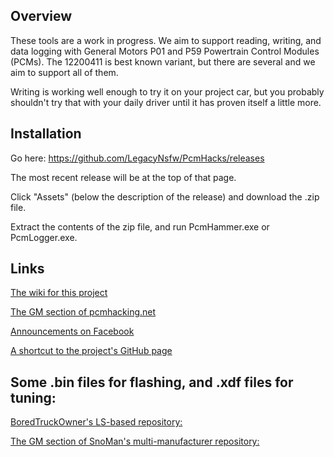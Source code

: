 ## Overview

These tools are a work in progress. We aim to support reading, writing, and data logging with General Motors P01 and P59 Powertrain Control Modules (PCMs). The 12200411 is best known variant, but there are several and we aim to support all of them.

Writing is working well enough to try it on your project car, but you probably shouldn't try that with your daily driver until it has proven itself a little more. 

## Installation

Go here: https://github.com/LegacyNsfw/PcmHacks/releases

The most recent release will be at the top of that page.

Click "Assets" (below the description of the release) and download the .zip file.   

Extract the contents of the zip file, and run PcmHammer.exe or PcmLogger.exe.

## Links

[The wiki for this project](https://github.com/LegacyNsfw/PcmHacks/wiki)

[The GM section of pcmhacking.net](https://pcmhacking.net/forums/viewforum.php?f=42)

[Announcements on Facebook](https://www.facebook.com/PcmHammer)

[A shortcut to the project's GitHub page](http://pcmhammer.org/)

## Some .bin files for flashing, and .xdf files for tuning:

[BoredTruckOwner's LS-based repository:](https://github.com/BoredTruckOwner/LS_Based_Engine_Repository)

[The GM section of SnoMan's multi-manufacturer repository:](https://github.com/Snoman002/Engine-Tune-Repository-TunerPro-EFIlive-TunerCat/tree/master/General%20Motors)
